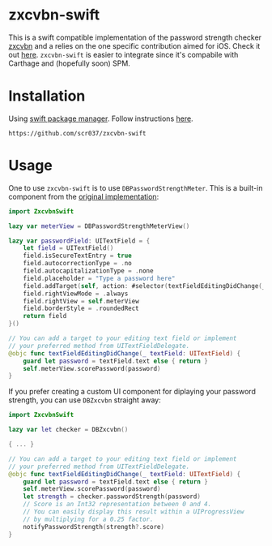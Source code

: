 # zxcvbn-swift
This is a swift compatible implementation of the password strength checker [zxcvbn](https://github.com/dropbox/zxcvbn) and a relies on the one specific contribution aimed for iOS. Check it out [here](https://github.com/dropbox/zxcvbn-ios).
`zxcvbn-swift` is easier to integrate since it's compabile with Carthage and (hopefully soon) SPM. 

# Installation
Using [swift package manager](https://swift.org/package-manager/). Follow instructions [here](https://developer.apple.com/documentation/xcode/adding_package_dependencies_to_your_app).

```
https://github.com/scr037/zxcvbn-swift
```

# Usage
One to use `zxcvbn-swift` is to use `DBPasswordStrengthMeter`. This is a built-in component from the [original implementation](https://github.com/dropbox/zxcvbn-ios): 

``` swift
import ZxcvbnSwift

lazy var meterView = DBPasswordStrengthMeterView()

lazy var passwordField: UITextField = {
    let field = UITextField()
    field.isSecureTextEntry = true
    field.autocorrectionType = .no
    field.autocapitalizationType = .none
    field.placeholder = "Type a password here"
    field.addTarget(self, action: #selector(textFieldEditingDidChange(_:)), for: .editingChanged)
    field.rightViewMode = .always
    field.rightView = self.meterView
    field.borderStyle = .roundedRect
    return field
}()

// You can add a target to your editing text field or implement
// your preferred method from UITextFieldDelegate.
@objc func textFieldEditingDidChange(_ textField: UITextField) {
    guard let password = textField.text else { return }
    self.meterView.scorePassword(password)
}

```

If you prefer creating a custom UI component for diplaying your password strength, you can use `DBZxcvbn` straight away:

``` swift
import ZxcvbnSwift

lazy var let checker = DBZxcvbn()

{ ... }

// You can add a target to your editing text field or implement
// your preferred method from UITextFieldDelegate.
@objc func textFieldEditingDidChange(_ textField: UITextField) {
    guard let password = textField.text else { return }
    self.meterView.scorePassword(password)
    let strength = checker.passwordStrength(password)
    // Score is an Int32 representation between 0 and 4. 
    // You can easily display this result within a UIProgressView 
    // by multiplying for a 0.25 factor.
    notifyPasswordStrength(strength?.score)
}
```
